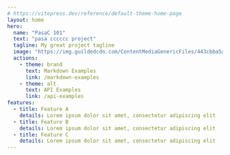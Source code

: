 ```yaml
---
# https://vitepress.dev/reference/default-theme-home-page
layout: home
hero:
  name: "PasaC 101"
  text: "pasa cccccc project"
  tagline: My great project tagline
  image: "https://img.guildedcdn.com/ContentMediaGenericFiles/443cbba5affb11c14d9bc989bea73b9c-Full.webp?w=1380&h=1380"
  actions:
    - theme: brand
      text: Markdown Examples
      link: /markdown-examples
    - theme: alt
      text: API Examples
      link: /api-examples
features:
  - title: Feature A
    details: Lorem ipsum dolor sit amet, consectetur adipiscing elit
  - title: Feature B
    details: Lorem ipsum dolor sit amet, consectetur adipiscing elit
  - title: Feature C
    details: Lorem ipsum dolor sit amet, consectetur adipiscing elit
---
```


